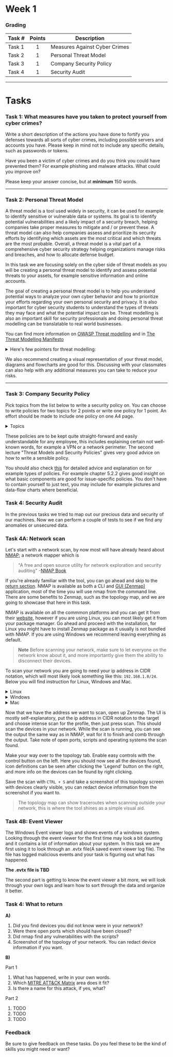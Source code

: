 # Week 1

### Grading 

Task #|Points|Description|
-----|:---:|----------|
Task 1 | 1 | Measures Against Cyber Crimes
Task 2 | 1 | Personal Threat Model
Task 3 | 1 | Company Security Policy
Task 4 | 1 | Security Audit

---

# Tasks

### Task 1: What measures have you taken to protect yourself from cyber crimes?

Write a short description of the actions you have done to fortify you defenses towards all sorts of cyber crimes, including possible servers and accounts you have. Please keep in mind not to include any specific details, such as passwords or tokens.

Have you been a victim of cyber crimes and do you think you could have prevented them? For example phishing and malware attacks. What could you improve on?

Please keep your answer concise, but at **minimum** 150 words.

---

### Task 2: Personal Threat Model

A threat model is a tool used widely in security, it can be used for example to identify sensitive or vulnerable data or systems. Its goal is to identify potential vulnerabilities and a likely impact of a security breach, helping companies take proper measures to mitigate and / or prevent these. A threat model can also help companies assess and prioritize its security efforts by identifying which assets are the most critical and which threats are the most probable. Overall, a threat model is a vital part of a comprehensive cyber security strategy helping organizations manage risks and breaches, and how to allocate defense budget.

In this task we are focusing solely on the cyber side of threat models as you will be creating a personal threat model to identify and assess potential threats to your assets, for example sensitive information and online accounts.

The goal of creating a personal threat model is to help you understand potential ways to analyze your own cyber behavior and how to prioritize your efforts regarding your own personal security and privacy. It is also important for cyber security students to understand the types of threats they may face and what the potential impact can be. Threat modelling is also an important skill for security professionals and doing personal threat modelling can be translatable to real world businesses.

You can find more information on [OWASP Threat modelling](https://owasp.org/www-community/Threat_Modeling) and in [The Threat Modelling Manifesto](https://www.threatmodelingmanifesto.org/)

<details>
<summary>Here's few pointers for threat modelling:</summary>
<br>

- Identify your assets that could be targeted by cyber criminals

- Assess the threats and likelyhoods of them for each of your assets

- Identify vulnerabilities for example weak or repeated passwords

- Evaluate impact if an asset is compromised

- Mitigate or mitigation plan; determine what you can do now and what to do if compromised

</details>

We also recommend creating a visual representation of your threat model, diagrams and flowcharts are good for this. Discussing with your classmates can also help with any additional measures you can take to reduce your risks.

---

### Task 3: Company Security Policy
Pick topics from the list below to write a security policy on.
You can choose to write policies for two topics for 2 points or write one policy for 1 point.
An effort should be made to include one policy on one A4 page. 

<details>
<summary>Topics</summary>
<br>

- Password policy
- Physical access policy
- Cloud usage/security policy
- System authentication policy
- Network perimeter security policy
- Social media security policy
- BYOD(Bring Your Own Device) policy
- General purpose information security policy

</details>

These policies are to be kept quite straight-forward and easily understandable for any employee, this includes explaining certain not well-known words, for example a VPN or a network perimeter. The second lecture "Threat Models and Security Policies" gives very good advice on how to write a sensible policy.

You should also check [this](https://csrc.nist.rip/publications/nistpubs/800-12/800-12-html/chapter5.html) for detailed advice and explanation on for example types of policies. For example chapter 5.2.2 gives good insight on what basic components are good for issue-specific policies.
You don't have to contain yourself to just text, you may include for example pictures and data-flow charts where beneficial.

### Task 4: Security Audit

In the previous tasks we tried to map out our precious data and security of our machines. Now we can perform a couple of tests to see if we find any anomalies or unsecured data.

### Task 4A: Network scan 

Let's start with a network scan, by now most will have already heard about [NMAP](https://nmap.org/); a network mapper which is 
> "A free and open source utility for network exploration and security auditing" -[NMAP Book](https://nmap.org/book/preface.html) 

If you're already familiar with the tool, you can go ahead and skip to the [return section](https://github.com/ouspg/SecurityEngineering/tree/main/Week1_Topic#Task-4-what-to-return). NMAP is available as both a CLI and [GUI (Zenmap)](https://nmap.org/zenmap/) application, most of the time you will use nmap from the command line. There are some benefits to Zenmap, such as the topology map, and we are going to showcase that here in this task. 

NMAP is available on all the commmon platforms and you can get it from their [website](https://nmap.org/download), however if you are using Linux, you can most likely get it from your package manager. Go ahead and proceed with the installation, for Linux you might have to install Zenmap package as it usually is not bundled with NMAP. If you are using Windows we recommend leaving everything as default.

>**Note**
>Before scanning your network, make sure to let everyone on the network know about it, and more importantly give them the ability to disconnect their devices. 

To scan your network you are going to need your ip address in CIDR notation, which will most likely look something like this: ```192.168.1.0/24```. Below you will find instruction for Linux, Windows and Mac.

<details>
<summary>Linux</summary>

The command ```ip a``` will show your ip address already in CIDR notation, you just have to find the address of the correct device, usually the second from the top as the first will be localhost. 

![ip a on Linux](kuva linkki githubista)

Now make sure to swap the host part; part after the last '.' and before the '/' to a 0. Add the CIDR and this will be the address you will scan.

</details>

<details>
<summary>Windows</summary>

The command ipconfig will show you your ip address and the subnet mask, with these we will figure out the address you will scan.

![ipconfig on windows](kuva linkki githubista)

These are the numbers we care about.

The most common subnet mask in home networks is ```255.255.255.0``` this will result in '/24' at the end of the ip address. If your subnet mask is something else, please refer to this [cheat sheet](https://www.freecodecamp.org/news/subnet-cheat-sheet-24-subnet-mask-30-26-27-29-and-other-ip-address-cidr-network-references/) to find out your CIDR notated address.

Now make sure to swap the host part of your ip address; part after the last '.' to a 0. Add the CIDR and this will the address you will scan. 

</details>

<details>
<summary>Mac</summary>

**TODO**

</details>

Now that we have the address we want to scan, open up Zenmap. The UI is mostly self-explanatory, put the ip address in CIDR notation to the target and choose intense scan for the profile, then just press scan. This should scan the devices in your network. While the scan is running, you can see the output the same way as in NMAP, wait for it to finish and comb through the output. Take note of open ports, scripts and operating systems the scan found.

Make your way over to the topology tab. Enable easy controls with the control button on the left. Here you should now see all the devices found, icon definitions can be seen after clicking the 'Legend' button on the right, and more info on the devices can be found by right clicking.

Save the scan with ```CTRL + S``` and take a screenshot of this topology screen with devices clearly visible, you can redact device information from the screenshot if you want to. 

>The topology map can show traceroutes when scanning outside your network, this is where the tool shines as a simple visual aid.

### Task 4B: Event Viewer

The Windows Event viewer logs and shows events of a windows system. Looking through the event viewer for the first time may look a bit daunting and it contains a lot of information about your system. In this task we are first using it to look through an .evtx file(A saved event viewer log file). The file has logged malicious events and your task is figuring out what has happened. 

**The .evtx file is TBD**

The second part is getting to know the event viewer a bit more, we will look through your own logs and learn how to sort through the data and organize it better. 

### Task 4: What to return

**A)**
1. Did you find devices you did not know were in your network?
2. Were there open ports which should have been closed?
3. Did nmap find any vulnerabilities with the scripts?
4. Screenshot of the topology of your network. You can redact device information if you want.

**B)**

Part 1
1. What has happened, write in your own words.
2. Which [MITRE ATT&CK Matrix](https://attack.mitre.org/) area does it fit?
3. Is there a name for this attack, if yes, what?

Part 2
1. TODO
2. TODO
3. TODO

### Feedback
Be sure to give feedback on these tasks. Do you feel these to be the kind of skills you might need or want?